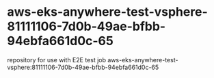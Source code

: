 # aws-eks-anywhere-test-vsphere-81111106-7d0b-49ae-bfbb-94ebfa661d0c-65
repository for use with E2E test job aws-eks-anywhere-test-vsphere:81111106-7d0b-49ae-bfbb-94ebfa661d0c-65
